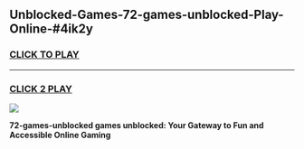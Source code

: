 
## Unblocked-Games-72-games-unblocked-Play-Online-#4ik2y
<h3>
<a href="https://premium.freeplayer.one?title=72-games-unblocked&ref=24F">CLICK TO PLAY</a></h3>
<hr>

<h3>
<a href="https://premium.freeplayer.one?title=72-games-unblocked&ref=24F">CLICK 2 PLAY</a>
  
</h3>

<a href="https://premium.freeplayer.one?title=72-games-unblocked&ref=24F/"><img src="https://clearcache.store/games.png"></a>


**72-games-unblocked games unblocked: Your Gateway to Fun and Accessible Online Gaming**

